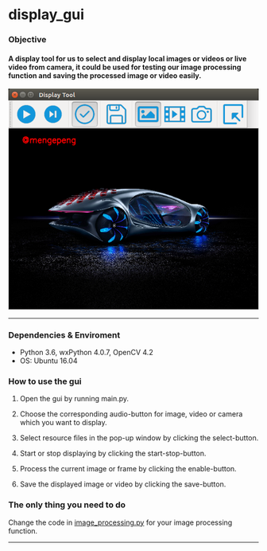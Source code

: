 # display_gui

### Objective

#### A display tool for us to select and display local images or videos or live video from camera, it could be used for testing our image processing function and saving the processed image or video easily.
![gui](./result/Screenshot.png)

---

### Dependencies & Enviroment

* Python 3.6, wxPython 4.0.7, OpenCV 4.2
* OS: Ubuntu 16.04

### How to use the gui

1. Open the gui by running main.py.

2. Choose the corresponding audio-button for image, video or camera which you want to display.

3. Select resource files in the pop-up window by clicking the select-button.

4. Start or stop displaying by clicking the start-stop-button.

5. Process the current image or frame by clicking the enable-button.

6. Save the displayed image or video by clicking the save-button.

### The only thing you need to do

Change the code in [image_processing.py](./src/image_processing.py) for your image processing function.

---